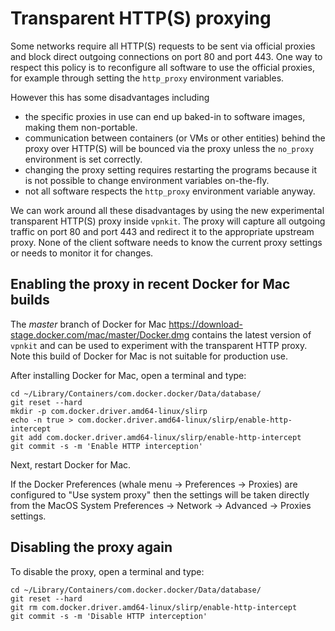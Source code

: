 # Transparent HTTP(S) proxying

Some networks require all HTTP(S) requests to be sent via official proxies
and block direct outgoing connections on port 80 and port 443.
One way to respect this policy is to reconfigure all software to use the official
proxies, for example through setting the `http_proxy` environment variables.

However this has some disadvantages including

- the specific proxies in use can end up baked-in to software images, making
  them non-portable.
- communication between containers (or VMs or other entities) behind the proxy
  over HTTP(S) will be bounced via the proxy unless the `no_proxy` environment
  is set correctly.
- changing the proxy setting requires restarting the programs because it is not
  possible to change environment variables on-the-fly.
- not all software respects the `http_proxy` environment variable anyway.

We can work around all these disadvantages by using the new
experimental transparent HTTP(S)
proxy inside `vpnkit`. The proxy will capture all outgoing traffic on port 80
and port 443 and redirect it to the appropriate upstream proxy. None of the
client software needs to know the current proxy settings or needs to monitor it
for changes.

## Enabling the proxy in recent Docker for Mac builds

The *master* branch of Docker for Mac https://download-stage.docker.com/mac/master/Docker.dmg
contains the latest version of `vpnkit` and can be used to experiment with the
transparent HTTP proxy. Note this build of Docker for Mac is not suitable for
production use.

After installing Docker for Mac, open a terminal and type:
```
cd ~/Library/Containers/com.docker.docker/Data/database/
git reset --hard
mkdir -p com.docker.driver.amd64-linux/slirp
echo -n true > com.docker.driver.amd64-linux/slirp/enable-http-intercept
git add com.docker.driver.amd64-linux/slirp/enable-http-intercept
git commit -s -m 'Enable HTTP interception'
```
Next, restart Docker for Mac.

If the Docker Preferences (whale menu -> Preferences -> Proxies) are configured
to "Use system proxy" then the settings will be taken directly from the MacOS
System Preferences -> Network -> Advanced -> Proxies settings.

## Disabling the proxy again

To disable the proxy, open a terminal and type:
```
cd ~/Library/Containers/com.docker.docker/Data/database/
git reset --hard
git rm com.docker.driver.amd64-linux/slirp/enable-http-intercept
git commit -s -m 'Disable HTTP interception'
```
